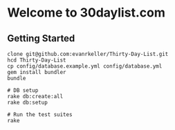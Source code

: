 Welcome to 30daylist.com
===============================================================================

Getting Started
---------------

    clone git@github.com:evanrkeller/Thirty-Day-List.git
    hcd Thirty-Day-List
    cp config/database.example.yml config/database.yml
    gem install bundler
    bundle

    # DB setup
    rake db:create:all
    rake db:setup

    # Run the test suites
    rake
